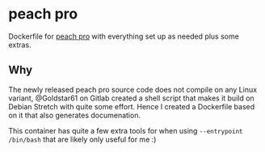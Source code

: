 # peach pro

Dockerfile for [peach pro](https://gitlab.com/gitlab-org/security-products/protocol-fuzzer-ce)
with everything set up as needed plus some extras.


## Why

The newly released peach pro source code does not compile on any Linux variant,
@Goldstar61 on Gitlab created a shell script that makes it build on Debian Stretch
with quite some effort.
Hence I created a Dockerfile based on it that also generates documenation.

This container has quite a few extra tools for when using `--entrypoint /bin/bash`
that are likely only useful for me :)
